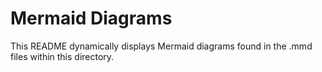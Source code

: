 # Mermaid Diagrams

This README dynamically displays Mermaid diagrams found in the .mmd files within this directory.

